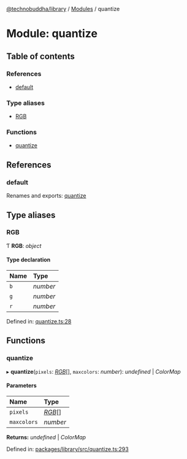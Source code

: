 [@technobuddha/library](../..) / [Modules](../Modules.md) / quantize

# Module: quantize

## Table of contents

### References

- [default](quantize.md#default)

### Type aliases

- [RGB](quantize.md#rgb)

### Functions

- [quantize](quantize.md#quantize)

## References

### default

Renames and exports: [quantize](quantize.md#quantize)

## Type aliases

### RGB

Ƭ **RGB**: *object*

#### Type declaration

| Name | Type |
| :------ | :------ |
| `b` | *number* |
| `g` | *number* |
| `r` | *number* |

Defined in: [quantize.ts:28](../../src/quantize.ts#L28)

## Functions

### quantize

▸ **quantize**(`pixels`: [*RGB*](quantize.md#rgb)[], `maxcolors`: *number*): *undefined* \| *ColorMap*

#### Parameters

| Name | Type |
| :------ | :------ |
| `pixels` | [*RGB*](quantize.md#rgb)[] |
| `maxcolors` | *number* |

**Returns:** *undefined* \| *ColorMap*

Defined in: [packages/library/src/quantize.ts:293](../../src/quantize.ts#L293)
